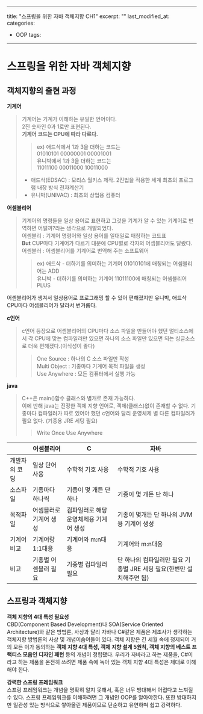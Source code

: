 --- 
title: "스프링을 위한 자바 객체지향 CH1" 
excerpt: "" 
last_modified_at: 
categories:
 - OOP 
tags:

 ---
# 스프링을 위한 자바 객체지향  

## 객체지향의 출현 과정  
**기계어**  
> 기계어는 기계가 이해하는 유일한 언어이다.  
> 2진 숫자인 0과 1로만 표현된다.  
> **기계어 코드는 CPU에 따라 다르다.**  
>> ex) 애드삭에서 1과 3을 더하는 코드는  
> 01010101 00000001 00001001  
> 유니박에서 1과 3을 더하는 코드는  
> 11011100 00011000 10011000
> * 애드삭(EDSAC) : 모리스 월키스 제작. 2진법을 적용한 세계 최초의 프로그램 내장 방식 전자계산기  
> * 유니박(UNIVAC) : 최초의 상업용 컴퓨터  


**어셈블리어**  
> 기계어의 명령들을 일상 용어로 표현하고 그것을 기계가 알 수 있는 기계어로 번역하면 어떨까?라는 생각으로 개발되었다.  
> 어셈블리 : 기계어 명령어와 일상 용어를 일대일로 매칭하는 코드표  
> **But** CUP마다 기계어가 다르기 대문에 CPU별로 각자의 어셈블리어도 달랐다.  
> 어셈블러 : 어셈블리어를 기계어로 번역해 주는 소프트웨어  
>> ex) 애드삭 - 더하기를 의미하는 기계어 01010101에 매칭되는 어셈블리어는 ADD  
>> 유니박 - 더하기를 의미하는 기계어 11011100에 매칭되는 어셈블리어 PLUS  

어셈블리어가 생겨서 일상용어로 프로그래밍 할 수 있어 편해졌지만 유니박, 애드삭 CPU마다 어셈블리어가 달라서 번거롭다.  

**c언어**  
> c언어 등장으로 어셈블리어의 CPU마다 소스 파일을 만들어야 했던 멀티소스에서 각 CPU에 맞는 컴파일러만 있으면 하나의 소스 파일만 있으면 되는 싱글소스로 더욱 편해졌다.(이식성이 좋다)  
>> One Source : 하나의 C 소스 파일만 작성  
>> Multi Object : 기종마다 기계어 목적 파일을 생성  
>> Use Anywhere : 모든 컴퓨터에서 실행 가능

**java**  
> C++은 main()함수 클래스와 별개로 존재 가능하다.  
> 이에 반해 java는 진정한 객체 지향 언어로, 객체(클래스)없이 존재할 수 없다. 
> 기종마다 컴파일러가 따로 있어야 했던 c언어와 달리 운영체제 별 다른 컴파일러가 필요 없다. (기종용 JRE 세팅 필요)  
>> Write Once Use Anywhere

|   | 어셈블리어 | C | 자바 |
|---|---------|---|-----|
|개발자의 코딩|일상 단어 사용|수학적 기호 사용|수학적 기호 사용|
|소스파일|기종마다 하나씩|기종이 몇 개든 단 하나|기종이 몇 개든 단 하나|
|목적파일|어셈블러로 기계어 생성|컴파일러로 해당 운영체제용 기계어 생성|기종이 몇개든 단 하나의 JVM용 기계어 생성|
|기계어 비교|기계어랑 1:1대응|기계어와 m:n대응|기계어와 m:n대응|
|비고|기종별 어셈블러 필요|기종별 컴파일러 필요|단 하나의 컴파일러만 필요 기종별 JRE 세팅 필요(한번만 설치해주면 됨)|  


## 스프링과 객체지향  
**객체 지향의 4대 특성 필요성**  
CBD(Component Based Development)나 SOA(Service Oriented Architecture)와 같은 방법론, 사상과 달리 자바나 C#같은 제품은 제조사가 생각하는 객체지향 방법론의 사상 및 개념이숨어들어 있다. 객체 지향은 긴 세월 속에 정제되어 거의 모든 이가 동의하는 **객체 지향 4대 특성, 객체 지향 설계 5원칙, 객체 지향의 베스트 프랙티스 모음인 디자인 패턴** 등의 개념이 정립됐다. 우리가 자바라고 하는 제품을, C#이라고 하는 제품을 온전히 쓰려면 제품 속에 녹아 있는 객체 지향 4대 특성은 제대로 이해해야 한다.

**강력한 스프링 프레임워크**  
스프링 프레임워크는 개념을 명확히 알지 못해서, 혹은 너무 방대해서 어렵다고 느껴질 수 있다. 스프링 프레임워크를 이해하려면 그 개념인 OOP를 알아야한다. 또한 방대하지만 일관성 있는 방식으로 쌓아올린 제품이므로 단순하고 유연하며 쉽고 강력하다.

